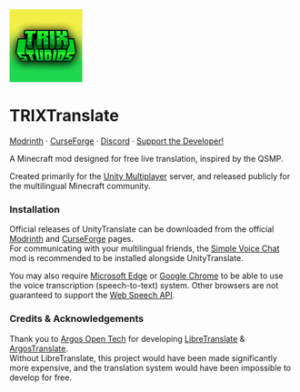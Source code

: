 <img src="src/main/resources/icon.png" width="128">

# TRIXTranslate

[Modrinth](https://modrinth.com/mod/unitytranslate) · [CurseForge](https://curseforge.com/minecraft/mc-mods/unitytranslate) · [Discord](https://discord.gg/ECGejX4WFA) · [Support the Developer!](https://ko-fi.com/bluspring) 

A Minecraft mod designed for free live translation, inspired by the QSMP.

Created primarily for the [Unity Multiplayer](https://twitter.com/UnityUpdatesEN) server, and released publicly for the multilingual Minecraft community.

### Installation
Official releases of UnityTranslate can be downloaded from the official [Modrinth](https://modrinth.com/mod/unitytranslate) and [CurseForge](https://curseforge.com/minecraft/mc-mods/unitytranslate) pages.<br>
For communicating with your multilingual friends, the [Simple Voice Chat](https://modrinth.com/plugin/simple-voice-chat) mod is recommended to be installed alongside UnityTranslate.

You may also require [Microsoft Edge](https://www.microsoft.com/en-us/edge/download) or [Google Chrome](https://www.google.com/chrome/) to be able to use the voice transcription (speech-to-text) system.
Other browsers are not guaranteed to support the [Web Speech API](https://developer.mozilla.org/en-US/docs/Web/API/Web_Speech_API).

### Credits & Acknowledgements
Thank you to [Argos Open Tech](https://www.argosopentech.com/) for developing [LibreTranslate](https://libretranslate.com) & [ArgosTranslate](https://github.com/argosopentech/argos-translate).<br>
Without LibreTranslate, this project would have been made significantly more expensive, and the translation system would
have been impossible to develop for free.
